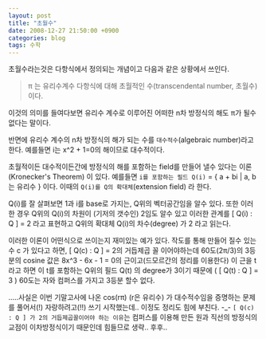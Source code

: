 ```yaml
---
layout: post
title: "초월수"
date: 2008-12-27 21:50:00 +0900
categories: blog
tags: 수학
---
```


초월수라는것은 다항식에서 정의되는 개념이고 다음과 같은 상황에서 쓰인다.

<blockquote>
π 는 유리수계수 다항식에 대해 초월적인 수(transcendental number, 초월수) 이다.
</blockquote>

이것의 의미를 들여다보면 유리수 계수로 이루어진 어떠한 n차 방정식의 해도 π가 될수 없다는 말이다.

반면에 유리수 계수의 n차 방정식의 해가 되는 수를 ```대수적수```(algebraic number)라고 한다. 예를들면 i는 x^2 + 1=0의 해이므로 대수적이다.

초월적이든 대수적이든간에 방정식의 해를 포함하는 field를 만들어 낼수 있다는 이론(Kronecker's Theorem) 이 있다. 예를들면 ```i를 포함하는 필드 Q(i)``` = { a + bi | a, b는 유리수 } 이다. 이때의 ```Q(i)를 Q의 확대체```(extension field) 라 한다.

Q(i)를 잘 살펴보면 1과 i를 base로 가지는, Q위의 벡터공간임을 알수 있다. 또한 이러한 경우 Q위의 Q(i)의 차원이 (기저의 갯수인) 2임도 알수 있고 이러한 관계를 [ Q(i) : Q ] = 2 라고 표현하고 Q위의 확대체 Q(i)의 차수(degree) 가 2 라고 읽는다.

이러한 이론이 어떤식으로 쓰이는지 재미있는 예가 있다.
작도를 통해 만들어 질수 있는 수 c 가 있다고 하면, [ Q(c) : Q ] = 2의 거듭제곱 꼴 이어야하는데 60도(2π/3)의 3등분의 cosine 값은 8x^3 - 6x - 1 = 0의 근이고(드모르간의 정리를 이용한다) 이 근을 t라고 하면 이 t를 포함하는 Q위의 필드 Q(t) 의 degree가 3이기 때문에 ( [ Q(t) : Q ] = 3 ) 60도는 자와 컴퍼스를 가지고 3등분 할수 없다.

.....사실은 이번 기말고사에 나온 cos(rπ) (r은 유리수) 가 대수적수임을 증명하는 문제를 풀어서(!) 자랑하려고(!!) 쓰기 시작했는데.. 이정도 정리도 힘에 부친다. -_- ```[ Q(c) : Q ] 가 2의 거듭제곱꼴이어야 하는 이유```는 컴퍼스를 이용해 만든 원과 직선의 방정식의 교점이 이차방정식이기 때문인데 힘들므로 생략.. 후후..

